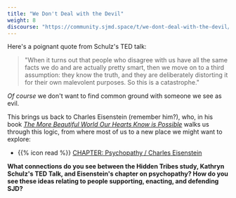 ```yaml
---
title: "We Don't Deal with the Devil"
weight: 8
discourse: "https://community.sjmd.space/t/we-dont-deal-with-the-devil/"
---
```


Here's a poignant quote from Schulz's TED talk:

> "When it turns out that people who disagree with us have all the same facts we do and are actually pretty smart, then we move on to a third assumption: they know the truth, and they are deliberately distorting it for their own malevolent purposes. So this is a catastrophe."

_Of course_ we don't want to find common ground with someone we see as evil.

This brings us back to Charles Eisenstein (remember him?), who, in his book [_The More Beautiful World Our Hearts Know is Possible_](https://charleseisenstein.org/books/the-more-beautiful-world-our-hearts-know-is-possible/) walks us through this logic, from where most of us to a new place we might want to explore:

- {{% icon read %}} [CHAPTER: Psychopathy / Charles Eisenstein](https://charleseisenstein.org/books/the-more-beautiful-world-our-hearts-know-is-possible/eng/psychopathy/)

**What connections do you see between the Hidden Tribes study, Kathryn Schulz's TED Talk, and Eisenstein's chapter on psychopathy? How do you see these ideas relating to people supporting, enacting, and defending SJD?**

